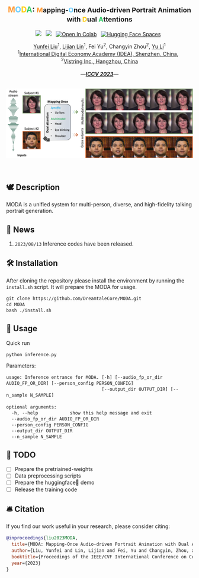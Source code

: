<div align="center">

<h2> <font color="#FF9933">M</font><font color="#66CCFF">O</font><font color="#FFCC00">D</font><font color="#33CC66">A</font>: <span style="font-size:18px"> <font color="#FF9933">M</font>apping-<font color="#66CCFF">O</font>nce Audio-driven Portrait Animation with <font color="#FFCC00">D</font>ual <font color="#33CC66">A</font>ttentions</nobr></span> </h2>

  <a href='https://arxiv.org/abs/2307.10008'><img src='https://img.shields.io/badge/ArXiv-PDF-red'></a> &nbsp; <a href='https://liuyunfei.net/projects/iccv23-moda/'><img src='https://img.shields.io/badge/Project-Page-Green'></a> &nbsp; [![Open In Colab](https://colab.research.google.com/assets/colab-badge.svg)](#) &nbsp; [![Hugging Face Spaces](https://img.shields.io/badge/%F0%9F%A4%97%20Hugging%20Face-Spaces-blue)](#) &nbsp; 

<div>
    <nobr><a href="http://liuyunfei.net"
  >Yunfei Liu</a><sup>1</sup>,</nobr>
  <nobr><a href="https://scholar.google.com.hk/citations?user=Xf5_TfcAAAAJ&hl=zh-CN"
  >Lijian Lin</a><sup>1</sup>,</nobr>
  <nobr>Fei Yu<sup>2</sup>,</nobr>
  <nobr>Changyin Zhou<sup>2</sup>,</nobr>
  <nobr><a href="https://yu-li.github.io/"
  >Yu Li</a><sup>1</sup></nobr>
 <br>
  <nobr><sup>1</sup><a href="https://www.idea.edu.cn">International Digital Economy Academy (IDEA), Shenzhen, China</a>,&nbsp;&nbsp;</nobr>
  <nobr><sup>2</sup><a href="https://www.vistring.ai">Vistring Inc., Hangzhou, China</a></nobr>
</div>
<br>
<i>—<strong><a href='https://arxiv.org/abs/2307.10008' target='_blank'>ICCV 2023</a></strong>—</i>
<br>
<br>


![moda](images/teaser.png)

<br>

</div>

## 🕊️ Description

MODA is a unified system for multi-person, diverse, and high-fidelity talking portrait generation.

## 🎊 News

1. `2023/08/13` Inference codes have been released.


## 🛠️ Installation

After cloning the repository please install the environment by running the `install.sh` script. It will prepare the MODA for usage. 

```shell
git clone https://github.com/DreamtaleCore/MODA.git
cd MODA
bash ./install.sh
```

## 🚀 Usage

Quick run
```shell
python inference.py
```

Parameters:
```shell
usage: Inference entrance for MODA. [-h] [--audio_fp_or_dir AUDIO_FP_OR_DIR] [--person_config PERSON_CONFIG]
                                    [--output_dir OUTPUT_DIR] [--n_sample N_SAMPLE]

optional arguments:
  -h, --help            show this help message and exit
  --audio_fp_or_dir AUDIO_FP_OR_DIR
  --person_config PERSON_CONFIG
  --output_dir OUTPUT_DIR
  --n_sample N_SAMPLE
```

## 🚧 TODO

- [ ] Prepare the pretriained-weights
- [ ] Data preprocessing scripts
- [ ] Prepare the huggingface🤗 demo
- [ ] Release the training code

## 🛎 Citation

If you find our work useful in your research, please consider citing:

```bibtex
@inproceedings{liu2023MODA,
  title={MODA: Mapping-Once Audio-driven Portrait Animation with Dual Attentions},
  author={Liu, Yunfei and Lin, Lijian and Fei, Yu and Changyin, Zhou, and Yu, Li},
  booktitle={Proceedings of the IEEE/CVF International Conference on Computer Vision},
  year={2023}
}
```